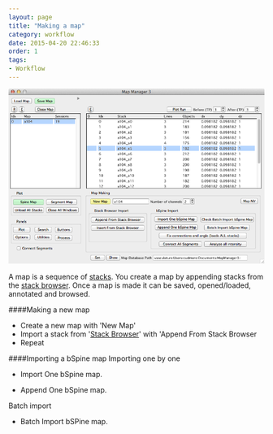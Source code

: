 ```yaml
---
layout: page
title: "Making a map"
category: workflow
date: 2015-04-20 22:46:33
order: 1
tags:
- Workflow
---
```


<IMG class="img-float-left" SRC="../images/mm3/mm3-main-panel.png" WIDTH="700">

<div class="print-page-break"></div>

A map is a sequence of [stacks][2]. You create a map by appending stacks from the [stack browser][1]. Once a map is made it can be saved, opened/loaded, annotated and browsed.

####Making a new map
 - Create a new map with 'New Map'
 - Import a stack from '[Stack Browser][1]' with 'Append From Stack Browser
 - Repeat

####Importing a bSpine map
 Importing one by one
 
 - Import One bSpine map.
 
 - Append One bSpine map.
 
 Batch import
 
 - Batch Import bSPine map.
 

[1]: /mapmanager/stack-browser/
[2]: /mapmanager/stack/
